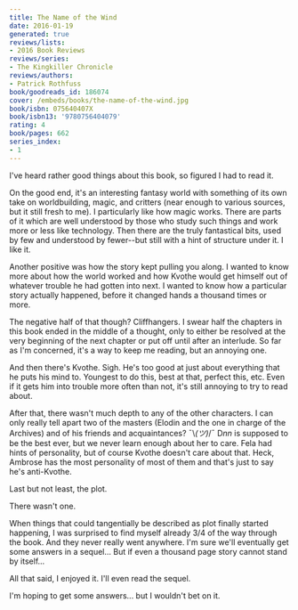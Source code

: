 ```yaml
---
title: The Name of the Wind
date: 2016-01-19
generated: true
reviews/lists:
- 2016 Book Reviews
reviews/series:
- The Kingkiller Chronicle
reviews/authors:
- Patrick Rothfuss
book/goodreads_id: 186074
cover: /embeds/books/the-name-of-the-wind.jpg
book/isbn: 075640407X
book/isbn13: '9780756404079'
rating: 4
book/pages: 662
series_index:
- 1
---
```

I've heard rather good things about this book, so figured I had to read it.  

On the good end, it's an interesting fantasy world with something of its own take on worldbuilding, magic, and critters (near enough to various sources, but it still fresh to me). I particularly like how magic works. There are parts of it which are well understood by those who study such things and work more or less like technology. Then there are the truly fantastical bits, used by few and understood by fewer--but still with a hint of structure under it. I like it.  

<!--more-->

Another positive was how the story kept pulling you along. I wanted to know more about how the world worked and how Kvothe would get himself out of whatever trouble he had gotten into next. I wanted to know how a particular story actually happened, before it changed hands a thousand times or more.  

The negative half of that though? Cliffhangers. I swear half the chapters in this book ended in the middle of a thought, only to either be resolved at the very beginning of the next chapter or put off until after an interlude. So far as I'm concerned, it's a way to keep me reading, but an annoying one.  

And then there's Kvothe. Sigh. He's too good at just about everything that he puts his mind to. Youngest to do this, best at that, perfect this, etc. Even if it gets him into trouble more often than not, it's still annoying to try to read about.  

After that, there wasn't much depth to any of the other characters. I can only really tell apart two of the masters (Elodin and the one in charge of the Archives) and of his friends and acquaintances? ¯\\_(ツ)_/¯ D*nn* is supposed to be the best ever, but we never learn enough about her to care. Fela had hints of personality, but of course Kvothe doesn't care about that. Heck, Ambrose has the most personality of most of them and that's just to say he's anti-Kvothe.  

Last but not least, the plot.  

There wasn't one.  

When things that could tangentially be described as plot finally started happening, I was surprised to find myself already 3/4 of the way through the book. And they never really went anywhere. I'm sure we'll eventually get some answers in a sequel... But if even a thousand page story cannot stand by itself...  

All that said, I enjoyed it. I'll even read the sequel.  

I'm hoping to get some answers... but I wouldn't bet on it.
